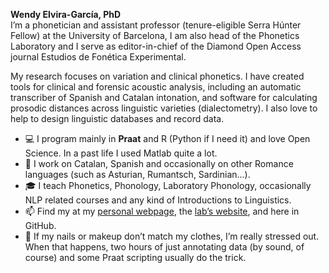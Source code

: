 **Wendy Elvira-García, PhD**  
I’m a phonetician and assistant professor (tenure-eligible Serra Húnter Fellow) at the University of Barcelona, I am also head of the Phonetics Laboratory and I serve as editor-in-chief of the Diamond Open Access journal Estudios de Fonética Experimental.

My research focuses on variation and clinical phonetics. I have created tools for clinical and forensic acoustic analysis, including an automatic transcriber of Spanish and Catalan intonation, and software for calculating prosodic distances across linguistic varieties (dialectometry). I also love to help to design linguistic databases and record data.

- 💻 I program mainly in **Praat** and R (Python if I need it) and love Open Science. In a past life I used Matlab quite a lot. 
- 💬 I work on Catalan, Spanish and occasionally on other Romance languages (such as Asturian, Rumantsch, Sardinian...).
- 🎓 I teach Phonetics, Phonology, Laboratory Phonology, occasionally NLP related courses and any kind of Introductions to Linguistics.
- 📫 Find my at my [personal webpage](https://www.ub.edu/phoneticslaboratory/sites/wendyelvira/), the [lab’s website](https://www.ub.edu/phoneticslaboratory), and here in GitHub.
- 💅 If my nails or makeup don’t match my clothes, I’m really stressed out. When that happens, two hours of just annotating data (by sound, of course) and some Praat scripting usually do the trick.
